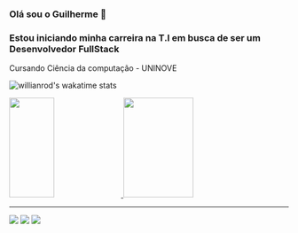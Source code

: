 ### Olá sou o Guilherme :wave:
<h3>Estou iniciando minha carreira na T.I em busca de ser um Desenvolvedor FullStack</h3>
<p>Cursando Ciência da computação - UNINOVE</p>

![willianrod's wakatime stats](https://github-readme-stats.vercel.app/api/wakatime?username=guiszlima&theme=radical)

<div>
  <a href="https://github.com/guilhermespicacci">
    <img height="180em" width="40%" src="https://github-readme-stats.vercel.app/api?username=guilhermespicacci&show_icons=true&theme=omni&include_all_commits=true&count_private=true"/>
    <img height="180em" width="50%" src="https://github-readme-stats.vercel.app/api/top-langs/?username=guiszlima&layout=compact&langs_count=16&theme=omni"/>
  </a>
</div>
<hr>
<div> 
  <a href="https://instagram.com/guilhermespicacci" target="_blank"><img src="https://img.shields.io/badge/-Instagram-%23E4405F?style=for-the-badge&logo=instagram&logoColor=white" target="_blank"></a>
  <a href ="mailto:gui.spicacci.dev@gmail.com"><img src="https://img.shields.io/badge/-Gmail-%23333?style=for-the-badge&logo=gmail&logoColor=white" target="_blank"></a>
  <a href="https://www.linkedin.com/in/guilherme-spicacci-lima-177a63245/" target="_blank"><img src="https://img.shields.io/badge/-LinkedIn-%230077B5?style=for-the-badge&logo=linkedin&logoColor=white" target="_blank"></a> 
</div>
